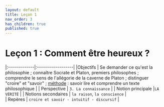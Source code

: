```yaml
---
layout: default
title: Leçon 1
nav_order: 3
has_children: true
published: true
---
```


# Leçon 1 : Comment être heureux ?


|:-------------|:------------------|
|Objectifs           | Se demander ce qu'est la philosophie ; connaître Socrate et Platon, premiers philosophes ; comprendre le sens de l'allégorie de la caverne de Platon ; distinguer "croire" et "savoir" ; <u>méthode</u> : savoir lire et comprendre un texte philosophique | 
| Perspective           | `3. La connaissance` | 
| Notion principale |`LA VÉRITÉ`   | 
|  Notions secondaires | `la raison`, `la conscience`  |   
| Repères           | `croire et savoir - intuitif - discursif` | 

